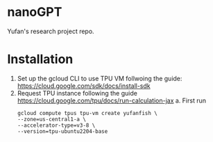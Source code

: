 # nanoGPT

Yufan's research project repo. 

# Installation
1. Set up the gcloud CLI to use TPU VM follwoing the guide: https://cloud.google.com/sdk/docs/install-sdk
2. Request TPU instance following the guide https://cloud.google.com/tpu/docs/run-calculation-jax
   a. First run
   ```
   gcloud compute tpus tpu-vm create yufanfish \
   --zone=us-central1-a \
   --accelerator-type=v3-8 \
   --version=tpu-ubuntu2204-base
   ```
